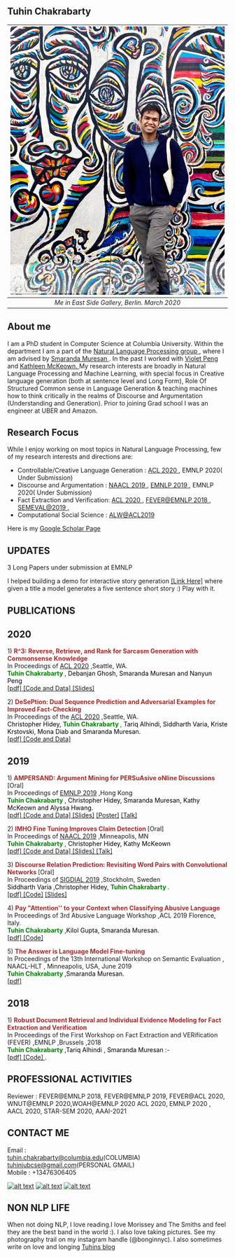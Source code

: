 ## Tuhin Chakrabarty

| ![berlin.jpeg](images/berlin.jpeg) | 
|:--:| 
| *Me in East Side Gallery, Berlin. March 2020* |


## About me
I am a PhD student in Computer Science at Columbia University. Within the department I am a part of the <a href="http://www.cs.columbia.edu/nlp/people.cgi"  title="Title">  Natural Language Processing group </a> , where I am advised by <a href="http://www.cs.columbia.edu/~smara/" title="Title">Smaranda Muresan </a>. In the past I worked with <a href="http://vnpeng.net/" title="Title"> Violet Peng </a> and <a href="http://www.cs.columbia.edu/~kathy/" title="Title"> Kathleen McKeown. </a>  My research interests are broadly in Natural Language Processing and Machine Learning, with special focus in Creative language generation (both at sentence level and Long Form), Role Of Structured Common sense in Language Generation  & teaching machines how to think critically in the realms of Discourse and Argumentation (Understanding and Generation). Prior to joining Grad school I was an engineer at UBER and Amazon.


## Research Focus

While I enjoy working on most topics in Natural Language Processing, few of my research interests and directions are:

- Controllable/Creative Language Generation : <a href="https://www.aclweb.org/anthology/2020.acl-main.711.pdf" title="Title"> ACL 2020 </a>, EMNLP 2020( Under Submission)
- Discourse and Argumentation : <a href="https://www.aclweb.org/anthology/N19-1054.pdf" title="Title">
NAACL 2019 </a>, <a href="https://www.aclweb.org/anthology/D19-1291.pdf" title="Title">
EMNLP 2019 </a>, EMNLP 2020( Under Submission)
- Fact Extraction and Verification: <a href="https://www.aclweb.org/anthology/2020.acl-main.761.pdf" title="Title"> ACL 2020 </a> , <a href="http://aclweb.org/anthology/W18-5521.pdf" title="Title"> FEVER@EMNLP 2018 </a> , <a href="https://www.aclweb.org/anthology/S19-2200.pdf" title="Title"> SEMEVAL@2019 </a>  ,
- Computational Social Science : <a href="https://www.aclweb.org/anthology/W19-3508.pdf" title="Title"> ALW@ACL2019 </a>

Here is my <a href="https://scholar.google.com/citations?user=HCmFuo8AAAAJ&hl=en" title="Title"> Google Scholar Page </a>

## UPDATES
3 Long Papers under submission at EMNLP

I helped building a demo for interactive story generation <a href="https://cwc-story.isi.edu/" title="Title"> [Link Here]</a>  where given a title a model generates a five sentence short story :) Play with it.

## PUBLICATIONS

## 2020
<p> 1) <b><font color="brown"> R^3: Reverse, Retrieve, and Rank for Sarcasm Generation with Commonsense Knowledge </font> </b> <br>
 In Proceedings of <a href="https://acl2020.org/" title="Title"> <u>ACL 2020</u></a> ,Seattle, WA. <br> 
  <font color="green"> <b> Tuhin Chakrabarty </b> </font>, <font color="black">Debanjan Ghosh, Smaranda Muresan and Nanyun Peng </font><br> 
<a href="https://www.aclweb.org/anthology/2020.acl-main.711.pdf" title="Title">
[pdf] </a> 
<a href="https://github.com/tuhinjubcse/SarcasmGeneration-ACL2020" title="Title">
[Code and Data] </a>
<a href="https://github.com/tuhinjubcse/tuhinjubcse.github.io/blob/master/R%5E3.pptx
" title="Title">
 [Slides] </a> </p>


<p> 2) <b><font color="brown"> DeSePtion: Dual Sequence Prediction and Adversarial Examples for Improved Fact-Checking </font></b> <br>
 In Proceedings of the <a href="https://acl2020.org/" title="Title"> <u>ACL 2020</u></a> ,Seattle, WA. <br> 
 <font color="black">Christopher Hidey,</font> <font color="green"> <b> Tuhin Chakrabarty </b>,</font> <font color="black">Tariq Alhindi, Siddharth Varia, Kriste Krstovski, Mona Diab and Smaranda Muresan.</font><br> 
<a href="https://www.aclweb.org/anthology/2020.acl-main.761.pdf" title="Title">
[pdf] </a>
 <a href="https://github.com/tuhinjubcse/DeSePtion-ACL2020" title="Title">
[Code and Data] </a></p>

## 2019
<p> 1) <b> <font color="brown"> AMPERSAND: Argument Mining for PERSuAsive oNline Discussions</font> </b> [Oral]<br>
  In Proceedings of <a href="https://www.emnlp-ijcnlp2019.org/" title="Title"> <u>EMNLP 2019</u></a> ,Hong Kong <br>
 <font color="green"><b> Tuhin Chakrabarty </b></font>, <font color="black">Christopher Hidey, Smaranda Muresan, Kathy McKeown and Alyssa Hwang.</font><br> 
 <a href="https://www.aclweb.org/anthology/D19-1291.pdf" title="Title">
[pdf] </a>
<a href="https://github.com/tuhinjubcse/AMPERSAND-EMNLP2019" title="Title">
[Code and Data] </a>
<a href="https://github.com/tuhinjubcse/tuhinjubcse.github.io/blob/master/AMPERSAND_%20Argument%20Mining%20for%20PERSuAsive%20oNline%20%20Discussions-SM.pdf" title="Title">
  [Slides]</a>
<a href="https://github.com/tuhinjubcse/tuhinjubcse.github.io/blob/master/NYAS_AMPERSAND.pdf" title="Title">
  [Poster]</a>
<a href="https://vimeo.com/411304156" title="Title">
 [Talk] </a> </p>

<p> 2) <b> <font color="brown"> IMHO Fine Tuning Improves Claim Detection</font> </b> [Oral] <br>
In Proceedings of <a href="https://naacl2019.org/" title="Title"> <u>NAACL 2019</u></a> ,Minneapolis, MN <br>  
  <font color="green"><b> Tuhin Chakrabarty </b></font>, <font color="black">Christopher Hidey, Kathy McKeown</font><br>   
<a href="https://www.aclweb.org/anthology/N19-1054.pdf" title="Title">
[pdf] </a>
  <a href="https://github.com/tuhinjubcse/IMHO-NAACL2019" title="Title">
[Code and Data] </a>
<a href="https://github.com/tuhinjubcse/tuhinjubcse.github.io/blob/master/IMHO%20Fine-Tuning%20Improves%20Claim%20Detection%20.pdf" title="Title">
 [Slides] </a> 
<a href="https://vimeo.com/353455244" title="Title">
 [Talk] </a> 
</p>


<p> 3) <b> <font color="brown"> Discourse Relation Prediction: Revisiting Word Pairs with Convolutional Networks </font> </b> [Oral] <br>
  In Proceedings of <a href="https://sigdial.org/files/workshops/conference20/" title="Title"> <u>SIGDIAL 2019</u></a> ,Stockholm, Sweden <br> 
  <font color="black">Siddharth Varia  ,Christopher Hidey,</font> <font color="green"><b>Tuhin Chakrabarty </b></font>.<br> 
 <a href="https://www.aclweb.org/anthology/W19-5951.pdf" title="Title">
[pdf] </a>
<a href="https://github.com/siddharthvaria/WordPair-CNN" title="Title">
  [Code]</a>
<a href="http://www.cs.columbia.edu/~chidey/files/sigdial2019discourse.pdf" title="Title">
  [Slides]</a></p>

 <p> 4) <b> <font color="brown"> Pay "Attention'' to your Context when Classifying Abusive Language </font> </b> <br>
In Proceedings of 3rd Abusive Language Workshop ,ACL 2019  Florence, Italy. <br>  
 <font color="green"> <b> Tuhin Chakrabarty </b> </font>,<font color="black">Kilol Gupta, Smaranda Muresan.</font> <br> 
 <a href="https://www.aclweb.org/anthology/W19-3508.pdf" title="Title">
[pdf] </a> <a href="https://github.com/tuhinjubcse/ALW3-ACL2019" title="Title">
[Code] </a> </p>

<p> 5) <b> <font color="brown"> The Answer is Language Model Fine-tuning </font> </b> <br>
 In Proceedings of the 13th International Workshop on Semantic Evaluation , NAACL-HLT , Minneapolis, USA, June 2019  <br> 
  <font color="green"><b> Tuhin Chakrabarty </b></font> ,<font color="black">Smaranda Muresan.</font> <br> 
<a href="https://www.aclweb.org/anthology/S19-2200.pdf" title="Title">
[pdf] </a> </p>

## 2018
<p> 1) <b> <font color="brown">Robust Document Retrieval and Individual Evidence Modeling for Fact Extraction and Verification </font> </b> <br>
 In Proceedings of the First Workshop on Fact Extraction and VERification (FEVER) ,EMNLP ,Brussels ,2018  <br> 
  <font color="green"><b> Tuhin Chakrabarty </b> </font> ,<font color="black">Tariq Alhindi , Smaranda Muresan </font> :- <br> <a href="http://aclweb.org/anthology/W18-5521.pdf" title="Title"> [pdf] </a> <a href="https://github.com/tuhinjubcse/FEVER-EMNLP" title="Title"> 
[Code] </a>.</p>


## PROFESSIONAL ACTIVITIES
Reviewer : FEVER@EMNLP 2018, FEVER@EMNLP 2019, FEVER@ACL 2020, WNUT@EMNLP 2020,WOAH@EMNLP 2020 ACL 2020, EMNLP 2020 , AACL 2020, STAR-SEM 2020, AAAI-2021


## CONTACT ME
Email : <br/>
        tuhin.chakrabarty@columbia.edu(COLUMBIA)<br/>
        tuhinjubcse@gmail.com(PERSONAL GMAIL) <br/>
Mobile : +13476306405
 
<!-- Please don't remove this: Grab your social icons from https://github.com/carlsednaoui/gitsocial -->

<!-- display the social media buttons in your README -->

[![alt text][1.1]][1]
[![alt text][2.1]][2]
[![alt text][6.1]][6]


<!-- links to social media icons -->
<!-- no need to change these -->

<!-- icons with padding -->

[1.1]: http://i.imgur.com/tXSoThF.png (twitter icon with padding)
[2.1]: http://i.imgur.com/P3YfQoD.png (facebook icon with padding)
[6.1]: http://i.imgur.com/0o48UoR.png (github icon with padding)

<!-- icons without padding -->

[1.2]: http://i.imgur.com/wWzX9uB.png (twitter icon without padding)
[2.2]: http://i.imgur.com/fep1WsG.png (facebook icon without padding)
[6.2]: http://i.imgur.com/9I6NRUm.png (github icon without padding)


<!-- links to your social media accounts -->
<!-- update these accordingly -->

[1]: https://twitter.com/TuhinChakr
[2]: https://www.facebook.com/tuhin.chakrabarty
[6]: https://github.com/tuhinjubcse

<!-- Please don't remove this: Grab your social icons from https://github.com/carlsednaoui/gitsocial -->


## NON NLP LIFE
When not doing NLP, I love reading.I love Morissey and The Smiths and feel they are the best band in the world :). I also love taking pictures. See my photography trail on my instagram handle (@bonginnyc). I also  sometimes write on love and longing <a href="https://bonginnyc.blogspot.com" title="Title"> Tuhins blog </a>
